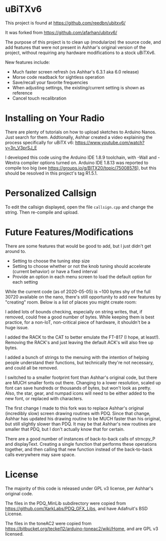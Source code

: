 # uBiTXv6

This project is found at https://github.com/reedbn/ubitxv6/

It was forked from https://github.com/afarhan/ubitxv6/

The purpose of this project is to clean up (modularize) the source code, and add features that were not present
in Ashhar's original version of the project, without requiring any hardware modifications to a stock uBiTXv6.

New features include:

* Much faster screen refresh (vs Ashhar's 6.3.1 aka 6.0 release)
* Morse code readback for sightless operation
* Save/recall your favorite frequencies
* When adjusting settings, the existing/current setting is shown as reference
* Cancel touch recalibration

# Installing on Your Radio

There are plenty of tutorials on how to upload sketches to Arduino Nanos. Just search for them. Addtionally,
Ashhar created a video explaining the process specifically for uBiTX v6: https://www.youtube.com/watch?v=3n_V3prSJ_E

I developed this code using the Arduino IDE 1.8.9 toolchain, with -Wall and -Wextra compiler options turned on.
Arduino IDE 1.8.13 was reported to compile too big (see https://groups.io/g/BITX20/topic/75008576), but this
should be resolved in this project's tag R1.5.1.

# Personalized Callsign

To edit the callsign displayed, open the file `callsign.cpp` and change the string. Then re-compile and upload.

# Future Features/Modifications

There are some features that would be good to add, but I just didn't get around to.

* Setting to choose the tuning step size
* Setting to choose whether or not the knob tuning should accelerate (current behavior) or have a fixed interval
* Provide an option in each menu screen to load the default option for each setting

While the current code (as of 2020-05-05) is ~100 bytes shy of the full 30720 available on the nano, there's still
opportunity to add new features by "creating" room. Below is a list of places you might create room:

I added lots of bounds checking, especially on string writes, that, if removed, could free a good number of bytes.
While keeping them is best practice, for a non-IoT, non-critical piece of hardware, it shouldn't be a huge issue.

I added the RACK to the CAT to better emulate the FT-817 (I hope, at least!). Removing the RACK's and just leaving
the default ACK's will also free up bytes.

I added a bunch of strings to the menuing with the intention of helping people understand their functions, but
technically they're not necessary, and could all be removed.

I switched to a smaller footprint font than Ashhar's original code, but there are MUCH smaller fonts out there.
Changing to a lower resolution, scaled up font can save hundreds or thousands of bytes, but won't look as pretty.
Also, the star, gear, and numpad icons will need to be either added to the new font, or replaced with characters.

The first change I made to this fork was to replace Ashhar's original (incredibly slow) screen drawing routines
with PDQ. Since that change, Ashhar has updated his drawing routine to be MUCH faster than his original, but
still slightly slower than PDQ. It may be that Ashhar's new routines are smaller that PDQ, but I don't actually
know that for certain.

There are a good number of instances of back-to-back calls of strncpy_P and displayText. Creating a single
function that performs these operations together, and then calling that new function instead of the
back-to-back calls everywhere may save space.

# License

The majority of this code is released under GPL v3 license, per Ashhar's original code.

The files in the PDQ_MinLib subdirectory were copied from https://github.com/XarkLabs/PDQ_GFX_Libs, and have Adafruit's BSD License.

The files in the toneAC2 were copied from https://bitbucket.org/teckel12/arduino-toneac2/wiki/Home, and are GPL v3 licensed.

